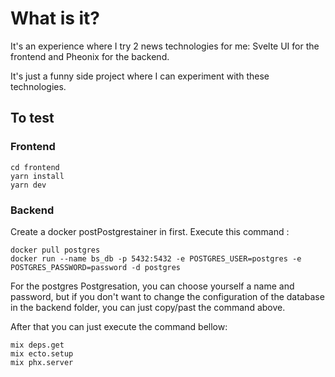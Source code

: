 # What is it?

It's an experience where I try 2 news technologies for me: Svelte UI for the frontend and Pheonix for the backend.

It's just a funny side project where I can experiment with these technologies.

## To test

### Frontend
```
cd frontend
yarn install
yarn dev
```

### Backend
Create a docker postPostgrestainer in first.
Execute this command : 
```
docker pull postgres
docker run --name bs_db -p 5432:5432 -e POSTGRES_USER=postgres -e POSTGRES_PASSWORD=password -d postgres
```

For the postgres Postgresation, you can choose yourself a name and password, but if you don't want to change the configuration of the database in the backend folder, you can just copy/past the command above.

After that you can just execute the command bellow:

```
mix deps.get
mix ecto.setup
mix phx.server
```
